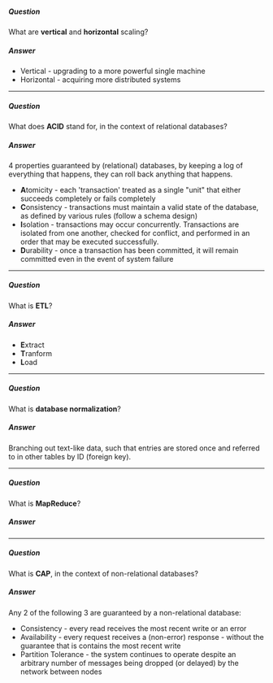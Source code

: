 ##### Question
What are **vertical** and **horizontal** scaling?

##### Answer
* Vertical - upgrading to a more powerful single machine
* Horizontal - acquiring more distributed systems

---

##### Question
What does **ACID** stand for, in the context of relational databases?

##### Answer
4 properties guaranteed by (relational) databases, by keeping a log of everything that happens, they can roll back anything that happens.

* **A**tomicity - each 'transaction' treated as a single "unit" that either succeeds completely or fails completely
* **C**onsistency - transactions must maintain a valid state of the database, as defined by various rules (follow a schema design)
* **I**solation - transactions may occur concurrently. Transactions are isolated from one another, checked for conflict, and performed in an order that may be executed successfully. 
* **D**urability - once a transaction has been committed, it will remain committed even in the event of system failure

---

##### Question
What is **ETL**?

##### Answer
* **E**xtract
* **T**ranform
* **L**oad

---

##### Question
What is **database normalization**?

##### Answer
Branching out text-like data, such that entries are stored once and referred to in other tables by ID (foreign key). 

---

##### Question
What is **MapReduce**?

##### Answer


---

##### Question
What is **CAP**, in the context of non-relational databases?

##### Answer
Any 2 of the following 3 are guaranteed by a non-relational database:

* Consistency - every read receives the most recent write or an error
* Availability - every request receives a (non-error) response - without the guarantee that is contains the most recent write
* Partition Tolerance - the system continues to operate despite an arbitrary number of messages being dropped (or delayed) by the network between nodes
